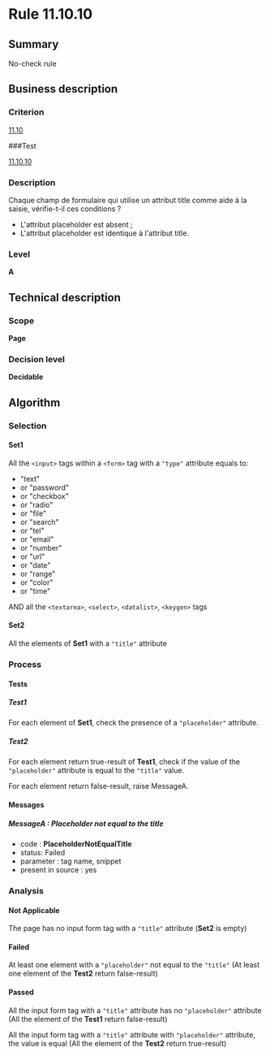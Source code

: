 # Rule 11.10.10

## Summary

No-check rule

## Business description

### Criterion

[11.10](http://references.modernisation.gouv.fr/referentiel-technique-0#crit-11-10)

###Test

[11.10.10](http://references.modernisation.gouv.fr/referentiel-technique-0#test-11-10-10)

### Description

Chaque champ de formulaire qui utilise un attribut title comme aide &agrave; la saisie, v&eacute;rifie-t-il ces conditions ? 
 
 * L'attribut placeholder est absent ;
 * L'attribut placeholder est identique &agrave; l'attribut title. 

### Level

**A**

## Technical description

### Scope

**Page**

### Decision level

**Decidable**

## Algorithm

### Selection

#### Set1 

All the `<input>` tags within a `<form>` tag with a `"type"` attribute equals to:
-  "text"
-   or "password"
-   or "checkbox"
-   or "radio"
-   or "file"
-   or "search"
-   or "tel"
-   or "email"
-   or "number"
-   or "url"
-   or "date"
-   or "range"
-   or "color"
-   or "time"

AND all the `<textarea>`, `<select>`, `<datalist>`, `<keygen>` tags

#### Set2

All the elements of **Set1** with a `"title"` attribute 

### Process

#### Tests

##### Test1

For each element of **Set1**, check the presence of a `"placeholder"` attribute.

##### Test2

For each element return true-result of **Test1**, check if the value of the `"placeholder"` attribute is equal to the `"title"` value.

For each element return false-result, raise MessageA.

#### Messages

##### MessageA : Placeholder not equal to the title

- code : **PlaceholderNotEqualTitle**
- status: Failed
- parameter : tag name, snippet
- present in source : yes

### Analysis

#### Not Applicable

The page has no input form tag with a `"title"` attribute (**Set2** is empty)

#### Failed

At least one element with a `"placeholder"` not equal to the `"title"` (At least one element of the **Test2** return false-result)

#### Passed

All the input form tag with a `"title"` attribute has no `"placeholder"` attribute (All the element of the **Test1** return false-result)

All the input form tag with a `"title"` attribute with `"placeholder"` attribute, the value is equal (All the element of the **Test2** return true-result)